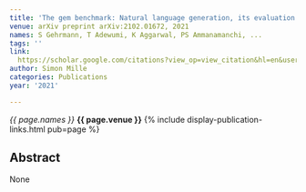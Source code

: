 ```yaml
---
title: 'The gem benchmark: Natural language generation, its evaluation and metrics'
venue: arXiv preprint arXiv:2102.01672, 2021
names: S Gehrmann, T Adewumi, K Aggarwal, PS Ammanamanchi, ...
tags: ''
link: 
  https://scholar.google.com/citations?view_op=view_citation&hl=en&user=hg8-G68AAAAJ&pagesize=100&sortby=pubdate&citation_for_view=hg8-G68AAAAJ:kNdYIx-mwKoC
author: Simon Mille
categories: Publications
year: '2021'

---
```


*{{ page.names }}*
**{{ page.venue }}**
{% include display-publication-links.html pub=page %}
## Abstract

None